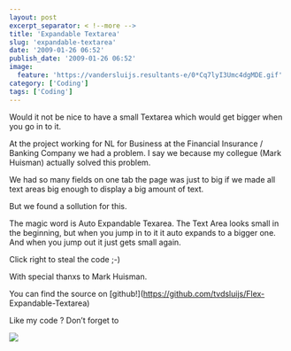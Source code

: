 ```yaml
---
layout: post
excerpt_separator: < !--more -->
title: 'Expandable Textarea'
slug: 'expandable-textarea'
date: '2009-01-26 06:52'
publish_date: '2009-01-26 06:52'
image:
  feature: 'https://vandersluijs.resultants-e/0*Cq7lyI3Umc4dgMDE.gif'
category: ['Coding']
tags: ['Coding']
---
```

Would it not be nice to have a small Textarea which would get bigger when you
go in to it.  
  
At the project working for NL for Business at the Financial Insurance /
Banking Company we had a problem. I say we because my collegue (Mark Huisman)
actually solved this problem.  
  
We had so many fields on one tab the page was just to big if we made all text
areas big enough to display a big amount of text.  
  
But we found a sollution for this.  
  
  
  
The magic word is Auto Expandable Texarea. The Text Area looks small in the
beginning, but when you jump in to it it auto expands to a bigger one. And
when you jump out it just gets small again.  
  
  
  
Click right to steal the code ;-)  
  
With special thanxs to Mark Huisman.  
  
You can find the source on [github!](https://github.com/tvdsluijs/Flex-
Expandable-Textarea)  
  
Like my code ? Don’t forget to

![](https://vandersluijs.resultants-e/0*Cq7lyI3Umc4dgMDE.gif)

